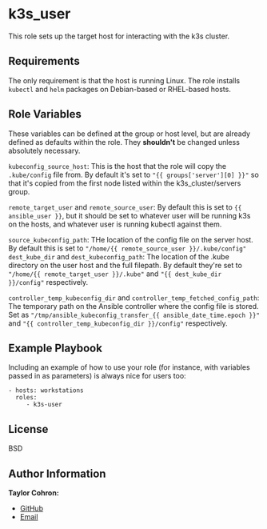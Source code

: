 k3s_user
=========

This role sets up the target host for interacting with the k3s cluster. 

Requirements
------------

The only requirement is that the host is running Linux. The role installs `kubectl` and `helm` packages on Debian-based or RHEL-based hosts.


Role Variables
--------------

These variables can be defined at the group or host level, but are already defined as defaults within the role. They **shouldn't** be changed unless absolutely necessary. 

`kubeconfig_source_host`: This is the host that the role will copy the `.kube/config` file from. By default it's set to `"{{ groups['server'][0] }}"` so that it's copied from the first node listed within the k3s_cluster/servers group.

`remote_target_user` and `remote_source_user`: By default this is set to `{{ ansible_user }}`, but it should be set to whatever user will be running k3s on the hosts, and whatever user is running kubectl against them. 

`source_kubeconfig_path`: THe location of the config file on the server host. By default this is set to `"/home/{{ remote_source_user }}/.kube/config"`
`dest_kube_dir` and `dest_kubeconfig_path`: The location of the .kube directory on the user host and the full filepath. By default they're set to `"/home/{{ remote_target_user }}/.kube"` and `"{{ dest_kube_dir }}/config"` respectively.

`controller_temp_kubeconfig_dir` and `controller_temp_fetched_config_path`: The temporary path on the Ansible controller where the config file is stored. Set as `"/tmp/ansible_kubeconfig_transfer_{{ ansible_date_time.epoch }}"` and `"{{ controller_temp_kubeconfig_dir }}/config"` respectively. 

Example Playbook
----------------

Including an example of how to use your role (for instance, with variables passed in as parameters) is always nice for users too:

    - hosts: workstations
      roles:
         - k3s-user

License
-------

BSD

Author Information
------------------

**Taylor Cohron:**
* [GitHub](https://github.com/untraceablez)
* [Email](mailto:taylorcohrontech@gmail.com)


